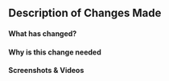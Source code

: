 ## Description of Changes Made

#### What has changed?

#### Why is this change needed

#### Screenshots & Videos

<!-- Upload screenshots here

<table>
	<tr>
		<td>Screenshot 1</td>
		<td>Screenshot 2</td>
		<td>Screenshot 3</td>
	</tr>
	<tr>
		<td><img src="screenshotUrlHere.png" width=270 height=480></td>
		<td><img src="screenshotUrlHere.png" width=270 height=480></td>
		<td><img src="screenshotUrlHere.png" width=270 height=480></td>
	</tr>
</table>

-->



                             
                             
                             
                             
                             
